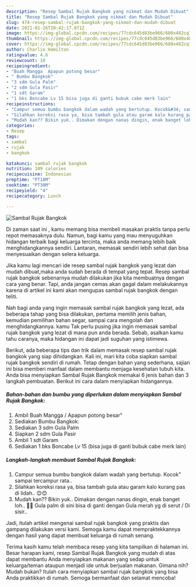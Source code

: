 ```yaml
---
description: "Resep Sambal Rujak Bangkok yang nikmat dan Mudah Dibuat"
title: "Resep Sambal Rujak Bangkok yang nikmat dan Mudah Dibuat"
slug: 474-resep-sambal-rujak-bangkok-yang-nikmat-dan-mudah-dibuat
date: 2021-01-26T20:42:17.071Z
image: https://img-global.cpcdn.com/recipes/77cdc645d83be966/680x482cq70/sambal-rujak-bangkok-foto-resep-utama.jpg
thumbnail: https://img-global.cpcdn.com/recipes/77cdc645d83be966/680x482cq70/sambal-rujak-bangkok-foto-resep-utama.jpg
cover: https://img-global.cpcdn.com/recipes/77cdc645d83be966/680x482cq70/sambal-rujak-bangkok-foto-resep-utama.jpg
author: Charlie Hamilton
ratingvalue: 4.6
reviewcount: 10
recipeingredient:
- "Buah Mangga  Apapun potong besar"
- " Bumbu Bangkok"
- "3 sdm Gula Palm"
- "2 sdm Gula Pasir"
- "1 sdt Garam"
- "1 bks Boncabe Lv 15 bisa juga di ganti bubuk cabe merk lain"
recipeinstructions:
- "Campur semua bumbu bangkok dalam wadah yang bertutup. Kocok&#34; sampai tercampur rata.."
- "Silahkan koreksi rasa ya, bisa tambah gula atau garam kalo kurang pas di lidah.. 😊😊"
- "Mudah kan?? Bikin yuk.. Dimakan dengan nanas dingin, enak banget loh.. 🤤🤤 Gula palm di sini bisa di ganti dengan Gula merah yg di serut / Di sisir.."
categories:
- Resep
tags:
- sambal
- rujak
- bangkok

katakunci: sambal rujak bangkok 
nutrition: 109 calories
recipecuisine: Indonesian
preptime: "PT18M"
cooktime: "PT30M"
recipeyield: "4"
recipecategory: Lunch

---
```



![Sambal Rujak Bangkok](https://img-global.cpcdn.com/recipes/77cdc645d83be966/680x482cq70/sambal-rujak-bangkok-foto-resep-utama.jpg)

Di zaman  saat ini , kamu memang bisa membeli masakan praktis tanpa perlu repot memasaknya dulu. Namun, bagi kamu yang mau menyuguhkan hidangan terbaik bagi keluarga tercinta, maka anda memang lebih baik menghidangkannya sendiri. Lantaran, memasak sendiri lebih sehat dan bisa menyesuaikan dengan selera keluarga.

Jika kamu lagi mencari ide resep sambal rujak bangkok yang lezat dan mudah dibuat,maka anda sudah berada di tempat yang tepat. Resep sambal rujak bangkok  sebenarnya mudah dilakukan jika kita membuatnya dengan cara yang benar. Tapi, anda jangan cemas akan gagal dalam melakukannya 
karena di artikel ini kami akan mengupas sambal rujak bangkok dengan teliti.  



Nah bagi anda yang ingin memasak sambal rujak bangkok yang lezat, ada beberapa tahap yang bisa dilakukan, pertama memilih jenis bahan, kemudian pemilihan bahan segar, sampai cara mengolah dan menghidangkannya. kamu Tak perlu pusing jika ingin memasak sambal rujak bangkok yang lezat di mana pun anda berada. Sebab, asalkan kamu  tahu caranya, maka hidangan ini dapat jadi suguhan yang istimewa.

Berikut, ada beberapa tips dan trik dalam memasak resep sambal rujak bangkok yang siap dihidangkan. Kali ini, mari kita coba siapkan sambal rujak bangkok sendiri di rumah. Tetap dengan bahan yang sederhana, sajian ini bisa memberi manfaat dalam membantu menjaga kesehatan tubuh kita. Anda bisa menyiapkan Sambal Rujak Bangkok memakai 6 jenis bahan dan 3 langkah pembuatan. Berikut ini cara dalam menyiapkan hidangannya.

<!--inarticleads1-->

##### Bahan-bahan dan bumbu yang diperlukan dalam menyiapkan Sambal Rujak Bangkok:

1. Ambil Buah Mangga / Apapun potong besar&#34;
1. Sediakan  Bumbu Bangkok:
1. Sediakan 3 sdm Gula Palm
1. Siapkan 2 sdm Gula Pasir
1. Ambil 1 sdt Garam
1. Sediakan 1 bks Boncabe Lv 15 (bisa juga di ganti bubuk cabe merk lain)




<!--inarticleads2-->

##### Langkah-langkah membuat Sambal Rujak Bangkok:

1. Campur semua bumbu bangkok dalam wadah yang bertutup. Kocok&#34; sampai tercampur rata..
1. Silahkan koreksi rasa ya, bisa tambah gula atau garam kalo kurang pas di lidah.. 😊😊
1. Mudah kan?? Bikin yuk.. Dimakan dengan nanas dingin, enak banget loh.. 🤤🤤 Gula palm di sini bisa di ganti dengan Gula merah yg di serut / Di sisir..




Jadi, itulah artikel mengenai  sambal rujak bangkok  yang praktis dan gampang dilakukan versi kami. Semoga kamu dapat mempraktekkannya dengan hasil yang dapat membuat keluarga di rumah senang. 

Terima kasih kamu telah membaca resep yang kita tampilkan di halaman ini. Besar harapan kami, resep  Sambal Rujak Bangkok yang mudah di atas dapat membantu Anda menyiapkan makanan yang sedap untuk keluarga/teman ataupun menjadi ide untuk berjualan makanan. Gimana nih? Mudah bukan? Itulah cara menyiapkan sambal rujak bangkok yang bisa Anda praktikkan di rumah. Semoga bermanfaat dan selamat mencoba!


